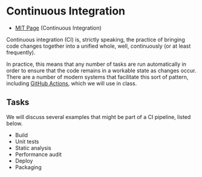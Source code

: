 # Continuous Integration

  - [MIT Page](https://missing.csail.mit.edu/2020/metaprogramming/) (Continuous
    Integration)

Continuous integration (CI) is, strictly speaking, the practice of bringing code
changes together into a unified whole, well, continuously (or at least
frequently).

In practice, this means that any number of tasks are run automatically in order
to ensure that the code remains in a workable state as changes occur. There are
a number of modern systems that facilitate this sort of pattern, including
[GitHub Actions](https://github.com/features/actions), which we will use in
class.

## Tasks

We will discuss several examples that might be part of a CI pipeline, listed
below.

  - Build
  - Unit tests
  - Static analysis
  - Performance audit
  - Deploy
  - Packaging

